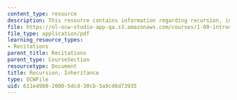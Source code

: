 ```yaml
---
content_type: resource
description: This resource contains information regarding recursion, inheritance.
file: https://ol-ocw-studio-app-qa.s3.amazonaws.com/courses/1-00-introduction-to-computers-and-engineering-problem-solving-spring-2012/611e498020005dcd30cb5a9cd6d73935_MIT1_00S12_REC_5.pdf
file_type: application/pdf
learning_resource_types:
- Recitations
parent_title: Recitations
parent_type: CourseSection
resourcetype: Document
title: Recursion, Inheritance
type: OCWFile
uid: 611e4980-2000-5dcd-30cb-5a9cd6d73935
---
```


